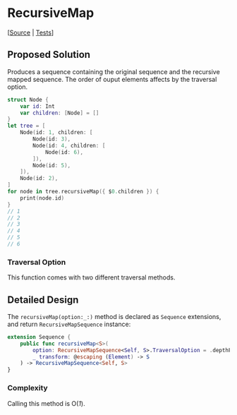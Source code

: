 # RecursiveMap

[[Source](https://github.com/apple/swift-algorithms/blob/main/Sources/Algorithms/RecursiveMap.swift) |
 [Tests](https://github.com/apple/swift-algorithms/blob/main/Tests/SwiftAlgorithmsTests/RecursiveMapTests.swift)]

## Proposed Solution

Produces a sequence containing the original sequence and the recursive mapped sequence. The order of ouput elements affects by the traversal option.

```swift
struct Node {
    var id: Int
    var children: [Node] = []
}
let tree = [
    Node(id: 1, children: [
        Node(id: 3),
        Node(id: 4, children: [
            Node(id: 6),
        ]),
        Node(id: 5),
    ]),
    Node(id: 2),
]
for node in tree.recursiveMap({ $0.children }) {
    print(node.id)
}
// 1
// 2
// 3
// 4
// 5
// 6
```

### Traversal Option

This function comes with two different traversal methods.

## Detailed Design

The `recursiveMap(option:_:)` method is declared as `Sequence` extensions, and return `RecursiveMapSequence` instance:

```swift
extension Sequence {
    public func recursiveMap<S>(
        option: RecursiveMapSequence<Self, S>.TraversalOption = .depthFirst,
        _ transform: @escaping (Element) -> S
    ) -> RecursiveMapSequence<Self, S>
}
```

### Complexity

Calling this method is O(_1_).
